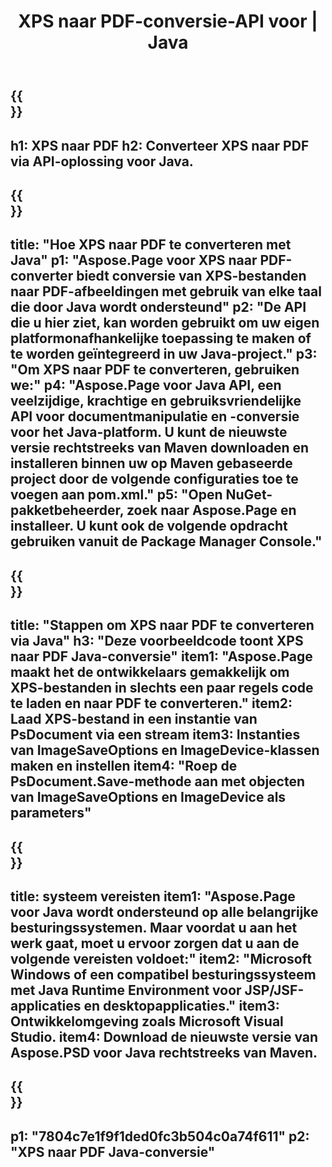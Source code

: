 ﻿---
translation: true
template: /_templates/_conversion-child-java.md
title: XPS naar PDF-conversie-API voor | Java
url: /java/conversion/xps-to-pdf/
description: Voorbeeld Java-conversiecode voor XPS-indeling naar PDF-bestand. Gebruik deze voorbeeldcode om XPS naar PDF te converteren binnen elke web- of desktop-Java-toepassing.
informat: XPS
outformat: PDF
otherformats: EPS PS
---

{{<section banner>}}
---
h1: XPS naar PDF
h2: Converteer XPS naar PDF via API-oplossing voor Java.
---

{{<section overview>}}
---
title: "Hoe XPS naar PDF te converteren met Java"
p1: "Aspose.Page voor XPS naar PDF-converter biedt conversie van XPS-bestanden naar PDF-afbeeldingen met gebruik van elke taal die door Java wordt ondersteund"
p2: "De API die u hier ziet, kan worden gebruikt om uw eigen platformonafhankelijke toepassing te maken of te worden geïntegreerd in uw Java-project."
p3: "Om XPS naar PDF te converteren, gebruiken we:"
p4: "Aspose.Page voor Java API, een veelzijdige, krachtige en gebruiksvriendelijke API voor documentmanipulatie en -conversie voor het Java-platform. U kunt de nieuwste versie rechtstreeks van Maven downloaden en installeren binnen uw op Maven gebaseerde project door de volgende configuraties toe te voegen aan pom.xml."
p5: "Open NuGet-pakketbeheerder, zoek naar Aspose.Page en installeer. U kunt ook de volgende opdracht gebruiken vanuit de Package Manager Console."
---

{{<section feature1>}}
---
title: "Stappen om XPS naar PDF te converteren via Java"
h3: "Deze voorbeeldcode toont XPS naar PDF Java-conversie"
item1: "Aspose.Page maakt het de ontwikkelaars gemakkelijk om XPS-bestanden in slechts een paar regels code te laden en naar PDF te converteren."
item2: Laad XPS-bestand in een instantie van PsDocument via een stream
item3: Instanties van ImageSaveOptions en ImageDevice-klassen maken en instellen
item4: "Roep de PsDocument.Save-methode aan met objecten van ImageSaveOptions en ImageDevice als parameters"
---

{{<section feature2>}}
---
title: systeem vereisten
item1: "Aspose.Page voor Java wordt ondersteund op alle belangrijke besturingssystemen. Maar voordat u aan het werk gaat, moet u ervoor zorgen dat u aan de volgende vereisten voldoet:"
item2: "Microsoft Windows of een compatibel besturingssysteem met Java Runtime Environment voor JSP/JSF-applicaties en desktopapplicaties."
item3: Ontwikkelomgeving zoals Microsoft Visual Studio.
item4: Download de nieuwste versie van Aspose.PSD voor Java rechtstreeks van Maven.
---

{{<section gist>}}
---
p1: "7804c7e1f9f1ded0fc3b504c0a74f611"
p2: "XPS naar PDF Java-conversie"
---
